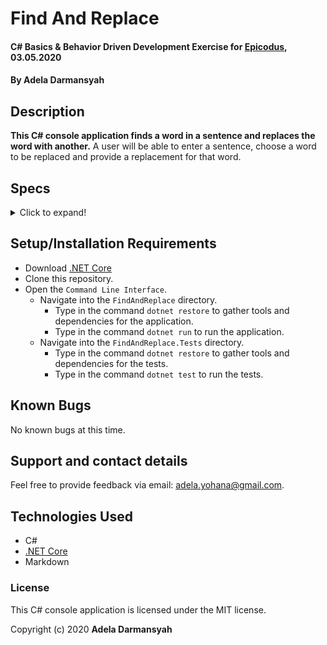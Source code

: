 # Find And Replace

#### C# Basics & Behavior Driven Development Exercise for [Epicodus](https://www.epicodus.com/), 03.05.2020

#### By **Adela Darmansyah**

## Description

**This C# console application finds a word in a sentence and replaces the word with another.** A user will be able to enter a sentence, choose a word to be replaced and provide a replacement for that word.

## Specs

<details>
  <summary>Click to expand!</summary>

| Spec | `Console` Input | `Console` Output |
| :-------------     | :------------- | :------------- |
| **Program Gathers and Stores User Input of Original Sentence** | Hello world | `Stored:` Hello world |
| **Program Gathers and Stores User Input of a Word to be Searched For Replacement** | world | `Stored:` world |
| **Program Gathers and Stores User Input of a Replacement World** | universe | `Stored:` universe |
| **Program Searches for Word to be Replaced** | world | `Returns index of word found in sentence` |
| **Program Replaces Word Found with a Replacement World** | Hello world, world, universe | Hello universe |

</details>

## Setup/Installation Requirements

* Download [.NET Core](https://dotnet.microsoft.com/download/dotnet-core/)
* Clone this repository.
* Open the `Command Line Interface`.
  * Navigate into the `FindAndReplace` directory.
    * Type in the command `dotnet restore` to gather tools and dependencies for the application.
    * Type in the command `dotnet run` to run the application.
  * Navigate into the `FindAndReplace.Tests` directory.
    * Type in the command `dotnet restore` to gather tools and dependencies for the tests.
    * Type in the command `dotnet test` to run the tests. 

## Known Bugs

No known bugs at this time.

## Support and contact details

Feel free to provide feedback via email: adela.yohana@gmail.com.

## Technologies Used

* C#
* [.NET Core](https://dotnet.microsoft.com/download/dotnet-core/)
* Markdown

### License

This C# console application is licensed under the MIT license.

Copyright (c) 2020 **Adela Darmansyah**